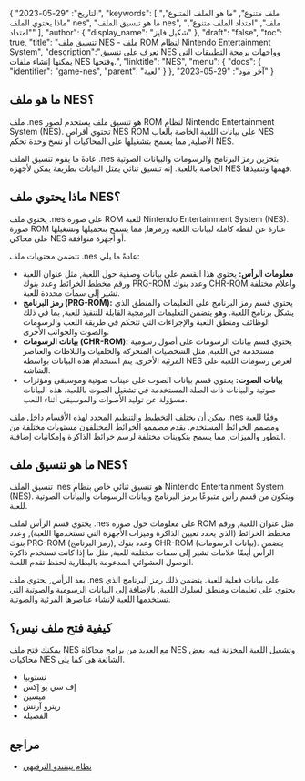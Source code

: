 {
"التاريخ": "29-05-2023",
  "keywords": [
"ملف متنوع",
"ما هو الملف المتنوع",
"ماذا يحتوي الملف nes",
"ما هو تنسيق الملف nes",
"ملف",
"امتداد الملف متنوع",
"امتداد"
],
  "author": {
"display_name": "شكيل فايز"
},
"draft": "false",
"toc": true,
"title": "تنسيق ملف NES - ملف ROM لنظام Nintendo Entertainment System",
  "description":"تعرف على تنسيق NES وواجهات برمجة التطبيقات التي يمكنها إنشاء ملفات NES وفتحها.",
"linktitle": "NES",
  "menu": {
    "docs": {
      "identifier": "game-nes",
"parent": "لعبة"
}
},
"آخر مود": "29-05-2023"
}

## ما هو ملف NES؟

ملف .nes هو تنسيق ملف يستخدم لصور ROM لنظام Nintendo Entertainment System (NES). تحتوي أقراص NES ROM على بيانات اللعبة الخاصة بألعاب NES الأصلية, مما يسمح بتشغيلها على المحاكيات أو نسخ وحدة تحكم NES.

عادةً ما يقوم تنسيق الملف ‎.nes بتخزين رمز البرنامج والرسومات والبيانات الصوتية الخاصة باللعبة. إنه تنسيق ثنائي يمثل البيانات بطريقة يمكن لأجهزة NES فهمها وتنفيذها.

## ماذا يحتوي ملف NES؟

يحتوي ملف .nes على صورة ROM للعبة Nintendo Entertainment System (NES). صورة ROM عبارة عن لقطة كاملة لبيانات اللعبة ورمزها, مما يسمح بتحميلها وتشغيلها على محاكي NES أو أجهزة متوافقة.

تتضمن محتويات ملف .nes عادةً ما يلي:

- **معلومات الرأس:** يحتوي هذا القسم على بيانات وصفية حول اللعبة, مثل عنوان اللعبة ورقم مخطط الخرائط وعدد بنوك PRG-ROM وعدد بنوك CHR-ROM وأعلام مختلفة تشير إلى سمات محددة للعبة.
- **رمز البرنامج (PRG-ROM):** يحتوي قسم رمز البرنامج على التعليمات والمنطق الذي يشكل برنامج اللعبة. وهو يتضمن التعليمات البرمجية القابلة للتنفيذ للعبة, بما في ذلك الوظائف ومنطق اللعبة والإجراءات التي تتحكم في طريقة اللعب والرسومات والصوت والجوانب الأخرى.
- **بيانات الرسومات (CHR-ROM):** يحتوي قسم بيانات الرسومات على أصول رسومية مستخدمة في اللعبة, مثل الشخصيات المتحركة والخلفيات والبلاطات والعناصر المرئية الأخرى. يتم استخدام هذه البيانات بواسطة NES لعرض رسومات اللعبة على الشاشة.
- **بيانات الصوت:** يحتوي قسم بيانات الصوت على عينات صوتية وموسيقى ومؤثرات صوتية والبيانات ذات الصلة المستخدمة في تشغيل الصوت باللعبة. هذه البيانات مسؤولة عن توليد الأصوات والموسيقى أثناء اللعب.

يمكن أن يختلف التخطيط والتنظيم المحدد لهذه الأقسام داخل ملف .nes وفقًا للعبة ومصمم الخرائط المستخدم. يقدم مصممو الخرائط المختلفون مستويات مختلفة من التطور والميزات, مما يسمح بتكوينات مختلفة لرسم خرائط الذاكرة وإمكانيات إضافية.

## ما هو تنسيق ملف NES؟

تنسيق الملف .nes هو تنسيق ثنائي خاص بنظام Nintendo Entertainment System (NES). ويتكون من قسم رأس متبوعًا برمز البرنامج وبيانات الرسومات والبيانات الصوتية للعبة.

يحتوي قسم الرأس لملف .nes على معلومات حول صورة ROM مثل عنوان اللعبة, ورقم مخطط الخرائط (الذي يحدد تعيين الذاكرة وميزات الأجهزة التي تستخدمها اللعبة), وعدد بنوك PRG-ROM (رمز البرنامج), وعدد بنوك CHR-ROM (بيانات الرسومات). يتضمن الرأس أيضًا علامات تشير إلى سمات مختلفة للعبة, مثل ما إذا كانت تستخدم ذاكرة الوصول العشوائي المدعومة بالبطارية لحفظ تقدم اللعبة.

بعد الرأس, يحتوي ملف .nes على بيانات فعلية للعبة. يتضمن ذلك رمز البرنامج الذي يحتوي على تعليمات ومنطق لسلوك اللعبة, بالإضافة إلى البيانات الرسومية والصوتية التي تستخدمها اللعبة لإنشاء عناصرها المرئية والصوتية.

## كيفية فتح ملف نيس؟

يمكنك فتح ملف NES مع العديد من برامج محاكاة NES وتشغيل اللعبة المخزنة فيه. بعض محاكيات NES الشائعة هي كما يلي.

- نستوبيا
- إف سي يو إكس
- ميسين
- ريترو آرتش
- الفضيلة

## مراجع
* [نظام نينتندو الترفيهي](https://en.wikipedia.org/wiki/Nintendo_Entertainment_System)

